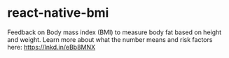 # react-native-bmi
Feedback on Body mass index (BMI) to measure body fat based on height and weight. Learn more about what the number means and risk factors here: https://lnkd.in/eBb8MNX
